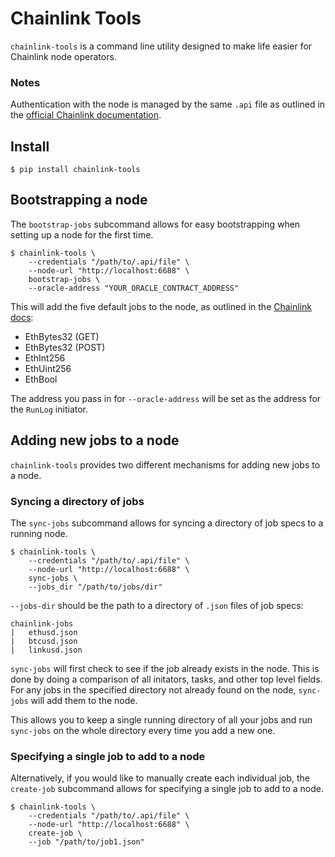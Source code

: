 # Chainlink Tools

`chainlink-tools` is a command line utility designed to make life easier for Chainlink node operators.

### Notes

Authentication with the node is managed by the same `.api` file as outlined in the [official Chainlink documentation](https://docs.chain.link/docs/miscellaneous#config).

## Install
```
$ pip install chainlink-tools
```

## Bootstrapping a node
The `bootstrap-jobs` subcommand allows for easy bootstrapping when setting up a node for the first time.
```
$ chainlink-tools \
    --credentials "/path/to/.api/file" \
    --node-url "http://localhost:6688" \
    bootstrap-jobs \
    --oracle-address "YOUR_ORACLE_CONTRACT_ADDRESS"
```
This will add the five default jobs to the node, as outlined in the [Chainlink docs](https://docs.chain.link/docs/fulfilling-requests#add-jobs-to-the-node):
* EthBytes32 (GET)
* EthBytes32 (POST)
* EthInt256
* EthUint256
* EthBool

The address you pass in for `--oracle-address` will be set as the address for the `RunLog` initiator.

## Adding new jobs to a node
`chainlink-tools` provides two different mechanisms for adding new jobs to a node.
### Syncing a directory of jobs
The `sync-jobs` subcommand allows for syncing a directory of job specs to a running node.
```
$ chainlink-tools \
    --credentials "/path/to/.api/file" \
    --node-url "http://localhost:6688" \
    sync-jobs \
    --jobs_dir "/path/to/jobs/dir"
```
`--jobs-dir` should be the path to a directory of `.json` files of job specs:
```
chainlink-jobs
|   ethusd.json
|   btcusd.json
|   linkusd.json
```
`sync-jobs` will first check to see if the job already exists in the node. This is done by doing a comparison of all initators, tasks, and other top level fields. For any jobs in the specified directory not already found on the node, `sync-jobs` will add them to the node.

This allows you to keep a single running directory of all your jobs and run `sync-jobs` on the whole directory every time you add a new one.
### Specifying a single job to add to a node
Alternatively, if you would like to manually create each individual job, the `create-job` subcommand allows for specifying a single job to add to a node.
```
$ chainlink-tools \
    --credentials "/path/to/.api/file" \
    --node-url "http://localhost:6688" \
    create-job \
    --job "/path/to/job1.json"
```
